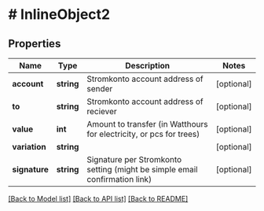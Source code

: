 # # InlineObject2

## Properties

Name | Type | Description | Notes
------------ | ------------- | ------------- | -------------
**account** | **string** | Stromkonto account address of sender | [optional]
**to** | **string** | Stromkonto account address of reciever | [optional]
**value** | **int** | Amount to transfer (in Watthours for electricity, or pcs for trees) | [optional]
**variation** | **string** |  | [optional]
**signature** | **string** | Signature per Stromkonto setting (might be simple email confirmation link) | [optional]

[[Back to Model list]](../../README.md#models) [[Back to API list]](../../README.md#endpoints) [[Back to README]](../../README.md)
